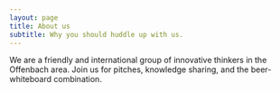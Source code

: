 ```yaml
---
layout: page
title: About us
subtitle: Why you should huddle up with us.
---
```


We are a friendly and international group of innovative thinkers in the Offenbach area. Join us for pitches, knowledge sharing, and the beer-whiteboard combination.